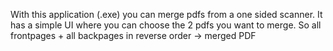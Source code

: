 With this application (.exe) you can merge pdfs from a one sided scanner.
It has a simple UI where you can choose the 2 pdfs you want to merge.
So all frontpages + all backpages in reverse order -> merged PDF

